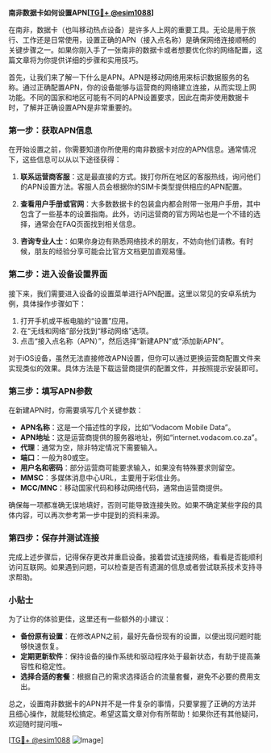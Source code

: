 **南非数据卡如何设置APN[[TG💪+ @esim1088](https://t.me/s/esim1088)]**

在南非，数据卡（也叫移动热点设备）是许多人上网的重要工具。无论是用于旅行、工作还是日常使用，设置正确的APN（接入点名称）是确保网络连接顺畅的关键步骤之一。如果你刚入手了一张南非的数据卡或者想要优化你的网络配置，这篇文章将为你提供详细的步骤和实用技巧。

首先，让我们来了解一下什么是APN。APN是移动网络用来标识数据服务的名称。通过正确配置APN，你的设备能够与运营商的网络建立连接，从而实现上网功能。不同的国家和地区可能有不同的APN设置要求，因此在南非使用数据卡时，了解并正确设置APN是非常重要的。

### 第一步：获取APN信息

在开始设置之前，你需要知道你所使用的南非数据卡对应的APN信息。通常情况下，这些信息可以从以下途径获得：

1. **联系运营商客服**：这是最直接的方式。拨打你所在地区的客服热线，询问他们的APN设置方法。客服人员会根据你的SIM卡类型提供相应的APN配置。
   
2. **查看用户手册或官网**：大多数数据卡的包装盒内都会附带一张用户手册，其中包含了一些基本的设置指南。此外，访问运营商的官方网站也是一个不错的选择，通常会在FAQ页面找到相关信息。

3. **咨询专业人士**：如果你身边有熟悉网络技术的朋友，不妨向他们请教。有时候，朋友的经验分享可能会比官方文档更加直观易懂。

### 第二步：进入设备设置界面

接下来，我们需要进入设备的设置菜单进行APN配置。这里以常见的安卓系统为例，具体操作步骤如下：

1. 打开手机或平板电脑的“设置”应用。
2. 在“无线和网络”部分找到“移动网络”选项。
3. 点击“接入点名称（APN）”，然后选择“新建APN”或“添加新APN”。

对于iOS设备，虽然无法直接修改APN设置，但你可以通过更换运营商配置文件来实现类似的效果。具体方法是下载运营商提供的配置文件，并按照提示安装即可。

### 第三步：填写APN参数

在新建APN时，你需要填写几个关键参数：

- **APN名称**：这是一个描述性的字段，比如“Vodacom Mobile Data”。
- **APN地址**：这是运营商提供的服务器地址，例如“internet.vodacom.co.za”。
- **代理**：通常为空，除非特定情况下需要输入。
- **端口**：一般为80或空。
- **用户名和密码**：部分运营商可能要求输入，如果没有特殊要求则留空。
- **MMSC**：多媒体消息中心URL，主要用于彩信业务。
- **MCC/MNC**：移动国家代码和移动网络代码，通常由运营商提供。

确保每一项都准确无误地填好，否则可能导致连接失败。如果不确定某些字段的具体内容，可以再次参考第一步中提到的资料来源。

### 第四步：保存并测试连接

完成上述步骤后，记得保存更改并重启设备。接着尝试连接网络，看看是否能顺利访问互联网。如果遇到问题，可以检查是否有遗漏的信息或者尝试联系技术支持寻求帮助。

### 小贴士

为了让你的体验更佳，这里还有一些额外的小建议：

- **备份原有设置**：在修改APN之前，最好先备份现有的设置，以便出现问题时能够快速恢复。
- **定期更新软件**：保持设备的操作系统和驱动程序处于最新状态，有助于提高兼容性和稳定性。
- **选择合适的套餐**：根据自己的需求选择适合的流量套餐，避免不必要的费用支出。

总之，设置南非数据卡的APN并不是一件复杂的事情，只要掌握了正确的方法并且细心操作，就能轻松搞定。希望这篇文章对你有所帮助！如果你还有其他疑问，欢迎随时提问哦~

[[TG💪+ @esim1088](https://t.me/s/esim1088) ![Image](https://i.postimg.cc/4NQfJmqS/Snipaste-2025-05-13-00-14-12.png)]